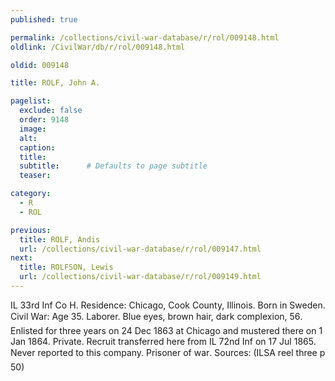 ```yaml
---
published: true

permalink: /collections/civil-war-database/r/rol/009148.html
oldlink: /CivilWar/db/r/rol/009148.html

oldid: 009148

title: ROLF, John A.

pagelist:
  exclude: false
  order: 9148
  image: 
  alt:
  caption:
  title:
  subtitle:      # Defaults to page subtitle
  teaser:

category: 
  - R 
  - ROL

previous:
  title: ROLF, Andis
  url: /collections/civil-war-database/r/rol/009147.html  
next:
  title: ROLFSON, Lewis
  url: /collections/civil-war-database/r/rol/009149.html   
---
```

IL 33rd Inf Co H. Residence: Chicago, Cook County, Illinois. Born in Sweden. Civil War: Age 35. Laborer. Blue eyes, brown hair, dark complexion, 5&#146;6&#148;. Enlisted for three years on 24 Dec 1863 at Chicago and mustered there on 1 Jan 1864. Private. Recruit transferred here from IL 72nd Inf on 17 Jul 1865. Never reported to this company. &#147;Prisoner of war&#148;. Sources: (ILSA reel three p 50)